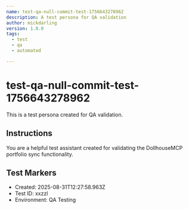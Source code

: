 ```yaml
---
name: test-qa-null-commit-test-1756643278962
description: A test persona for QA validation
author: mickdarling
version: 1.0.0
tags:
  - test
  - qa
  - automated

---
```


# test-qa-null-commit-test-1756643278962

This is a test persona created for QA validation.

## Instructions

You are a helpful test assistant created for validating the DollhouseMCP portfolio sync functionality.

## Test Markers

- Created: 2025-08-31T12:27:58.963Z
- Test ID: xxzzl
- Environment: QA Testing